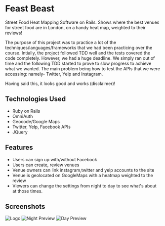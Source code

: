# Feast Beast
Street Food Heat Mapping Software on Rails. Shows where the best venues for street food are in London, on a handy heat map, weighted to their reviews!

The purpose of this project was to practice a lot of the techniques/languages/frameworks that we had been practicing over the course. Intially, the project followed TDD well and the tests covered the code completely. However, we had a huge deadline. We simply ran out of time and the following TDD started to prove to slow progress to achieve what we wanted. The main problem being how to test the APIs that we were accessing: namely- Twitter, Yelp and Instagram.

Having said this, it looks good and works (disclaimer)!

## Technologies Used
- Ruby on Rails
- OmniAuth
- Geocode/Google Maps
- Twitter, Yelp, Facebook APIs
- JQuery

## Features

- Users can sign up with/without Facebook
- Users can create, review venues
- Venue owners can link instagram,twitter and yelp accounts to the site
- Venue is geolocated on GoogleMaps with a heatmap weighted to the review
- Viewers can change the settings from night to day to see what's about at those times.



## Screenshots

![Logo](http://s8.postimg.org/o3kojl13p/Screen_Shot_2015_04_20_at_21_39_48.png)
![Night Preview](http://s16.postimg.org/f924hgwhx/Screen_Shot_2015_04_20_at_20_53_27.png)
![Day Preview](http://s15.postimg.org/yngbq4niz/Screen_Shot_2015_04_20_at_20_54_09.png)


